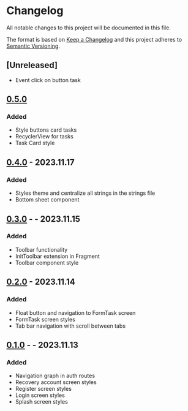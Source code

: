 # Changelog

All notable changes to this project will be documented in this file.

The format is based on [Keep a Changelog](http://keepachangelog.com/en/1.0.0/)
and this project adheres to [Semantic Versioning](http://semver.org/spec/v2.0.0.html).

## [Unreleased]

- Event click on button task

## [0.5.0]

### Added

- Style buttons card tasks
- RecyclerView for tasks
- Task Card style

## [0.4.0] - 2023.11.17

### Added

- Styles theme and centralize all strings in the strings file
- Bottom sheet component

## [0.3.0] - - 2023.11.15

### Added

- Toolbar functionality 
- InitToolbar extension in Fragment 
- Toolbar component style

## [0.2.0] - 2023.11.14

### Added
- Float button and navigation to FormTask screen
- FormTask screen styles
- Tab bar navigation with scroll between tabs

## [0.1.0] - - 2023.11.13

### Added
- Navigation graph in auth routes
- Recovery account screen styles
- Register screen styles
- Login screen styles
- Splash screen styles

[0.5.0]: https://github.com/tkovs-company/mm-app/releases/tag/v0.5.0
[0.4.0]: https://github.com/tkovs-company/mm-app/releases/tag/v0.4.0
[0.3.0]: https://github.com/tkovs-company/mm-app/releases/tag/v0.3.0
[0.2.0]: https://github.com/tkovs-company/mm-app/releases/tag/v0.2.0
[0.1.0]: https://github.com/tkovs-company/mm-app/releases/tag/v0.1.0
[0.0.0]: https://github.com/tkovs-company/mm-app/releases/tag/v0.0.0